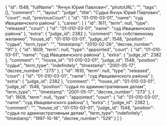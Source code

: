 {
    "id": 1548,
    "fullName": "Янчук Юрий Павлович",
    "photoURL": "",
    "tags": [],
    "comment": "",
    "layout": "judge",
    "title": "Судья Янчук Юрий Павлович",
    "court": null,
    "previousCourt": {
        "id": "01-010-03-01",
        "name": "суд Ивацевичского района"
    },
    "career": [
        {
            "id": 1611,
            "term": null,
            "type": "released",
            "court": {
                "id": "01-010-03-01",
                "name": "суд Ивацевичского района"
            },
            "extra": {
                "judge_id": 2382
            },
            "comment": "по собственному желанию",
            "house_id": "01-010-03-01",
            "judge_id": 1548,
            "position": "судья",
            "term_type": "",
            "timestamp": "2010-02-26",
            "decree_number": "91"
        },
        {
            "id": 1609,
            "term": null,
            "type": "appointed",
            "court": {
                "id": "01-010-03-01",
                "name": "суд Ивацевичского района"
            },
            "extra": {
                "judge_id": 2382
            },
            "comment": "",
            "house_id": "01-010-03-01",
            "judge_id": 1548,
            "position": "судья",
            "term_type": "indefinitely",
            "timestamp": "2001-05-17",
            "decree_number": "273"
        },
        {
            "id": 1610,
            "term": null,
            "type": "released",
            "court": {
                "id": "01-010-03-01",
                "name": "суд Ивацевичского района"
            },
            "extra": {
                "judge_id": 2382
            },
            "comment": "",
            "house_id": "01-010-03-01",
            "judge_id": 1548,
            "position": "судья по административным делам",
            "term_type": "",
            "timestamp": "2001-05-17",
            "decree_number": "273"
        },
        {
            "id": 1608,
            "term": null,
            "type": "appointed",
            "court": {
                "id": "01-010-03-01",
                "name": "суд Ивацевичского района"
            },
            "extra": {
                "judge_id": 2382
            },
            "comment": "",
            "house_id": "01-010-03-01",
            "judge_id": 1548,
            "position": "судья по административным делам",
            "term_type": "indefinitely",
            "timestamp": "1997-10-16",
            "decree_number": "529"
        }
    ]
}